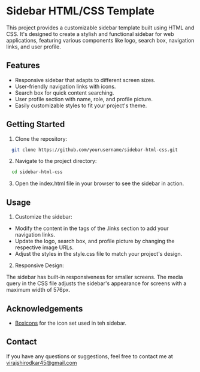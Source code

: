 
# Sidebar HTML/CSS Template

This project provides a customizable sidebar template built using HTML and CSS. It's designed to create a stylish and functional sidebar for web applications, featuring various components like logo, search box, navigation links, and user profile.


## Features

- Responsive sidebar that adapts to different screen sizes.
- User-friendly navigation links with icons.
- Search box for quick content searching.
- User profile section with name, role, and profile picture.
- Easily customizable styles to fit your project's theme.



## Getting Started

1. Clone the repository:

```bash
  git clone https://github.com/yourusername/sidebar-html-css.git

```
2. Navigate to the project directory:
```bash
  cd sidebar-html-css

```
3. Open the index.html file in your browser to see the sidebar in action.
## Usage

1. Customize the sidebar:

- Modify the content in the <a> tags of the .links section to add your navigation links.
- Update the logo, search box, and profile picture by changing the respective image URLs.
- Adjust the styles in the style.css file to match your project's design.

2. Responsive Design:

The sidebar has built-in responsiveness for smaller screens. The media query in the CSS file adjusts the sidebar's appearance for screens with a maximum width of 576px.


## Acknowledgements

 - [Boxicons](https://boxicons.com/) for the icon set used in teh sidebar.



## Contact

If you have any questions or suggestions, feel free to contact me at virajshirodkar45@gmail.com

